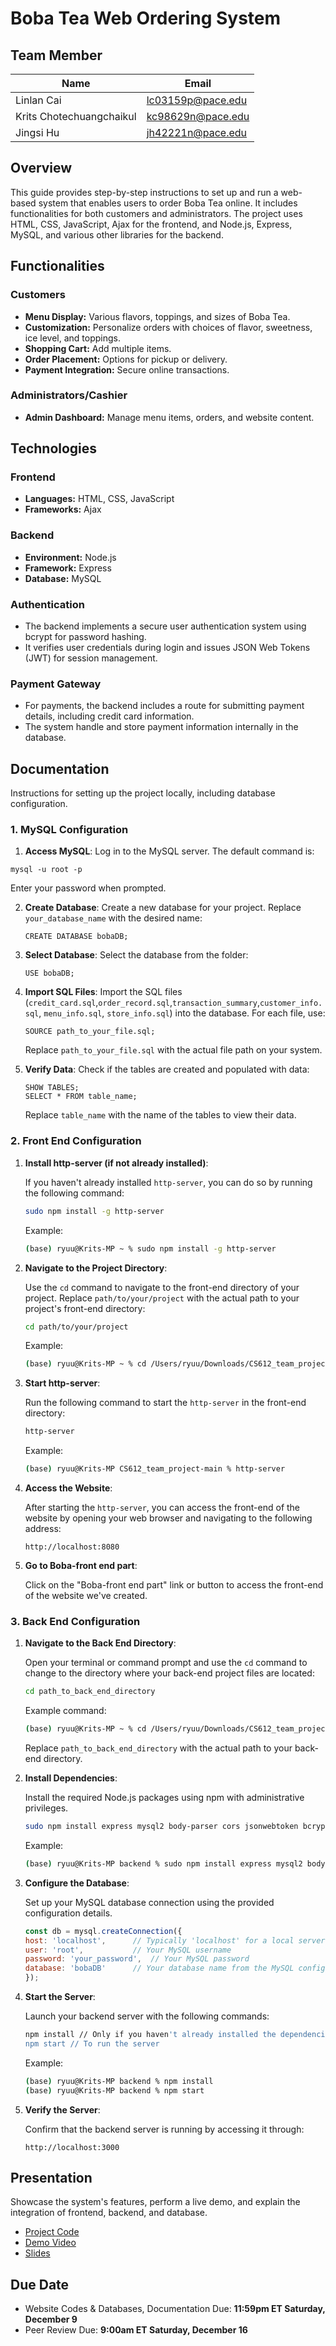 
# **Boba Tea Web Ordering System**
## **Team Member**
| Name                     | Email                  |
|--------------------------|------------------------|
| Linlan Cai               | lc03159p@pace.edu      |
| Krits Chotechuangchaikul | kc98629n@pace.edu      |
| Jingsi Hu                | jh42221n@pace.edu      |


## **Overview**
This guide provides step-by-step instructions to set up and run a web-based system that enables users to order Boba Tea online. It includes functionalities for both customers and administrators. The project uses HTML, CSS, JavaScript, Ajax for the frontend, and Node.js, Express, MySQL, and various other libraries for the backend. 

## **Functionalities**

### **Customers**
- **Menu Display:** Various flavors, toppings, and sizes of Boba Tea.
- **Customization:** Personalize orders with choices of flavor, sweetness, ice level, and toppings.
- **Shopping Cart:** Add multiple items.
- **Order Placement:** Options for pickup or delivery.
- **Payment Integration:** Secure online transactions.

### **Administrators/Cashier**
- **Admin Dashboard:** Manage menu items, orders, and website content.

## **Technologies**

### **Frontend**
- **Languages:** HTML, CSS, JavaScript
- **Frameworks:** Ajax

### **Backend**
- **Environment:** Node.js
- **Framework:** Express 
- **Database:** MySQL

### **Authentication**
- The backend implements a secure user authentication system using bcrypt for password hashing.
- It verifies user credentials during login and issues JSON Web Tokens (JWT) for session management.

### **Payment Gateway**
- For payments, the backend includes a route for submitting payment details, including credit card information.
- The system handle and store payment information internally in the database.

## **Documentation**
Instructions for setting up the project locally, including database configuration.

### **1. MySQL Configuration**

1.  **Access MySQL**: Log in to the MySQL server. The default command is:
   ```
   mysql -u root -p
   ```
   Enter your password when prompted.

2. **Create Database**: Create a new database for your project. Replace `your_database_name` with the desired name:
   ```
   CREATE DATABASE bobaDB;
   ```

3. **Select Database**: Select the database from the folder:
   ```
   USE bobaDB;
   ```

4. **Import SQL Files**: Import the SQL files (`credit_card.sql`,`order_record.sql`,`transaction_summary`,`customer_info.sql`, `menu_info.sql`, `store_info.sql`) into the database. For each file, use:
   ```
   SOURCE path_to_your_file.sql;
   ```
   Replace `path_to_your_file.sql` with the actual file path on your system.

5. **Verify Data**: Check if the tables are created and populated with data:
   ```
   SHOW TABLES;
   SELECT * FROM table_name;
   ```
   Replace `table_name` with the name of the tables to view their data.
   
### **2. Front End Configuration**
1. **Install http-server (if not already installed)**:
   
   If you haven't already installed `http-server`, you can do so by running the following command:

   ```bash
   sudo npm install -g http-server
   ```

   Example:

   ```bash
   (base) ryuu@Krits-MP ~ % sudo npm install -g http-server
   ```

2. **Navigate to the Project Directory**:

   Use the `cd` command to navigate to the front-end directory of your project. Replace `path/to/your/project` with the actual path to your project's front-end directory:

   ```bash
   cd path/to/your/project
   ```

   Example:

   ```bash
   (base) ryuu@Krits-MP ~ % cd /Users/ryuu/Downloads/CS612_team_project-main
   ```

3. **Start http-server**:

   Run the following command to start the `http-server` in the front-end directory:

   ```bash
   http-server
   ```

   Example:

   ```bash
   (base) ryuu@Krits-MP CS612_team_project-main % http-server
   ```

4. **Access the Website**:

   After starting the `http-server`, you can access the front-end of the website by opening your web browser and navigating to the following address:

   ```
   http://localhost:8080
   ```

5. **Go to Boba-front end part**:

   Click on the "Boba-front end part" link or button to access the front-end of the website we've created.
   
### **3. Back End Configuration**

1. **Navigate to the Back End Directory**:

   Open your terminal or command prompt and use the `cd` command to change to the directory where your back-end project files are located:

   ```bash
   cd path_to_back_end_directory
   ```

   Example command:

   ```bash
   (base) ryuu@Krits-MP ~ % cd /Users/ryuu/Downloads/CS612_team_project-main/backend
   ```

   Replace `path_to_back_end_directory` with the actual path to your back-end directory.

2. **Install Dependencies**:

   Install the required Node.js packages using npm with administrative privileges.

   ```bash
   sudo npm install express mysql2 body-parser cors jsonwebtoken bcrypt dotenv
   ```

   Example:

   ```bash
   (base) ryuu@Krits-MP backend % sudo npm install express mysql2 body-parser cors jsonwebtoken bcrypt dotenv
   ```

3. **Configure the Database**:

   Set up your MySQL database connection using the provided configuration details.

   ```javascript
   const db = mysql.createConnection({
   host: 'localhost',      // Typically 'localhost' for a local server
   user: 'root',           // Your MySQL username
   password: 'your_password',  // Your MySQL password
   database: 'bobaDB'      // Your database name from the MySQL configuration
   });

   ```
4. **Start the Server**:

   Launch your backend server with the following commands:

   ```bash
   npm install // Only if you haven't already installed the dependencies
   npm start // To run the server
   ```

   Example:

   ```bash
   (base) ryuu@Krits-MP backend % npm install
   (base) ryuu@Krits-MP backend % npm start
   ```

5. **Verify the Server**:

   Confirm that the backend server is running by accessing it through:

   ```
   http://localhost:3000
   ```



## **Presentation**
Showcase the system's features, perform a live demo, and explain the integration of frontend, backend, and database.
- [Project Code](https://github.com/lialazyoaf/CS612_team_project)
- [Demo Video](https://github.com/lialazyoaf/CS612_team_project/blob/main/WhatsApp%20Video%202023-12-09%20at%2012.09.19%20AM.mp4)
- [Slides]()
## **Due Date**
- Website Codes & Databases, Documentation Due: **11:59pm ET Saturday, December 9**
- Peer Review Due: **9:00am ET Saturday, December 16**
